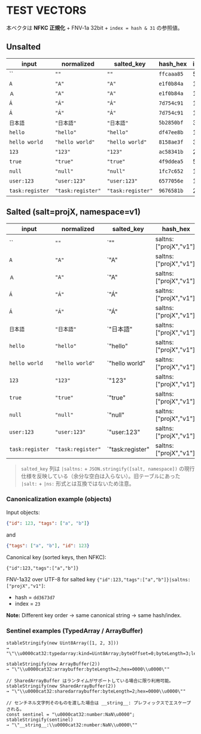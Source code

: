 # TEST VECTORS

本ベクタは **NFKC 正規化** + FNV‑1a 32bit + `index = hash & 31` の参照値。

## Unsalted

| input | normalized | salted_key | hash_hex | index |
|---|---|---|---|---|
| `` | `""` | `""` | `ffcaaa85` | 5 |
| `A` | `"A"` | `"A"` | `e1f0b84a` | 10 |
| `Ａ` | `"A"` | `"A"` | `e1f0b84a` | 10 |
| `Á` | `"Á"` | `"Á"` | `7d754c91` | 17 |
| `Á` | `"Á"` | `"Á"` | `7d754c91` | 17 |
| `日本語` | `"日本語"` | `"日本語"` | `5b2850bf` | 31 |
| `hello` | `"hello"` | `"hello"` | `df47ee8b` | 11 |
| `hello world` | `"hello world"` | `"hello world"` | `8158ae3f` | 31 |
| `123` | `"123"` | `"123"` | `ac58341b` | 27 |
| `true` | `"true"` | `"true"` | `4f9ddea5` | 5 |
| `null` | `"null"` | `"null"` | `1fc7c652` | 18 |
| `user:123` | `"user:123"` | `"user:123"` | `6577056e` | 14 |
| `task:register` | `"task:register"` | `"task:register"` | `9676581b` | 27 |

## Salted (salt=projX, namespace=v1)

| input | normalized | salted_key | hash_hex | index |
|---|---|---|---|---|
| `` | `""` | `""|saltns:["projX","v1"]` | `bc802308` | 8 |
| `A` | `"A"` | `"A"|saltns:["projX","v1"]` | `f4b2bd6f` | 15 |
| `Ａ` | `"A"` | `"A"|saltns:["projX","v1"]` | `f4b2bd6f` | 15 |
| `Á` | `"Á"` | `"Á"|saltns:["projX","v1"]` | `e2325e24` | 4 |
| `Á` | `"Á"` | `"Á"|saltns:["projX","v1"]` | `e2325e24` | 4 |
| `日本語` | `"日本語"` | `"日本語"|saltns:["projX","v1"]` | `319ef956` | 22 |
| `hello` | `"hello"` | `"hello"|saltns:["projX","v1"]` | `6d983fb2` | 18 |
| `hello world` | `"hello world"` | `"hello world"|saltns:["projX","v1"]` | `50dfcad6` | 22 |
| `123` | `"123"` | `"123"|saltns:["projX","v1"]` | `0ac6e002` | 2 |
| `true` | `"true"` | `"true"|saltns:["projX","v1"]` | `a4680368` | 8 |
| `null` | `"null"` | `"null"|saltns:["projX","v1"]` | `b0347117` | 23 |
| `user:123` | `"user:123"` | `"user:123"|saltns:["projX","v1"]` | `11d00f43` | 3 |
| `task:register` | `"task:register"` | `"task:register"|saltns:["projX","v1"]` | `d61ce402` | 2 |

> `salted_key` 列は `|saltns:` + `JSON.stringify([salt, namespace])` の現行仕様を反映している（余分な空白は入らない）。旧テーブルにあった `|salt:` + `|ns:` 形式とは互換ではないため注意。

### Canonicalization example (objects)

Input objects:
```json
{"id": 123, "tags": ["a", "b"]}
```
and
```json
{"tags": ["a", "b"], "id": 123}
```

Canonical key (sorted keys, then NFKC):
```
{"id":123,"tags":["a","b"]}
```

FNV-1a32 over UTF-8 for salted key `{"id":123,"tags":["a","b"]}|saltns:["projX","v1"]`:
- hash = `dd3673d7`
- index = `23`

**Note:** Different key order → same canonical string → same hash/index.

### Sentinel examples (TypedArray / ArrayBuffer)

```
stableStringify(new Uint8Array([1, 2, 3]))
→ "\"\\u0000cat32:typedarray:kind=Uint8Array;byteOffset=0;byteLength=3;length=3;hex=010203\\u0000\""

stableStringify(new ArrayBuffer(2))
→ "\"\\u0000cat32:arraybuffer:byteLength=2;hex=0000\\u0000\""

// SharedArrayBuffer はランタイムがサポートしている場合に限り利用可能。
stableStringify(new SharedArrayBuffer(2))
→ "\"\\u0000cat32:sharedarraybuffer:byteLength=2;hex=0000\\u0000\""

// センチネル文字列そのものを渡した場合は __string__: プレフィックスでエスケープされる。
const sentinel = "\u0000cat32:number:NaN\u0000";
stableStringify(sentinel)
→ "\"__string__:\\u0000cat32:number:NaN\\u0000\""
```

